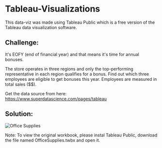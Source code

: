 # Tableau-Visualizations

This data-viz was made using Tableau Public which is a free version of the Tableau data visualization software.

## Challenge:
It's EOFY (end of financial year) and that means it's time for annual bonuses.

The store operates in three regions and only the top-performing representative in each region qualifies for a bonus. Find out which three employees are eligible to get bonuses this year. Employees are measured in total sales ($$).

Get the data source from here: https://www.superdatascience.com/pages/tableau

## Solution:

![Office Supplies](https://github.com/codebox100/Tableau-Visualizations/blob/main/Sheet%201.png)


Note: To view the original workbook, please instal Tableau Public, download the file named OfficeSupplies.twbx and open it.
